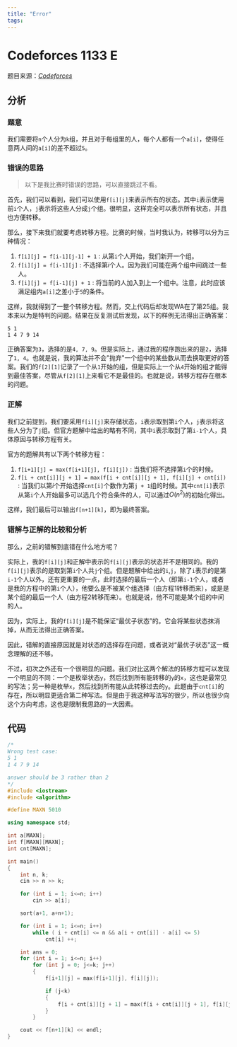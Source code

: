 ```yaml
---
title: "Error"
tags: 
---
```


<!-- K Balanced Teams -->

# Codeforces 1133 E

<!--more-->

题目来源：[_Codeforces_](https://codeforces.com/contest/1133/problem/E)

## 分析

### 题意

我们需要将`n`个人分为`k`组，并且对于每组里的人，每个人都有一个`a[i]`，使得任意两人间的`a[i]`的差不超过`5`。

### 错误的思路

> 以下是我比赛时错误的思路，可以直接跳过不看。

首先，我们可以看到，我们可以使用`f[i][j]`来表示所有的状态。其中`i`表示使用前`i`个人，`j`表示将这些人分成`j`个组。很明显，这样完全可以表示所有状态，并且也方便转移。

那么，接下来我们就要考虑转移方程。比赛的时候，当时我认为，转移可以分为三种情况：

1. `f[i][j] = f[i-1][j-1] + 1` : 从第`i`个人开始，我们新开一个组。
2. `f[i][j] = f[i-1][j]` : 不选择第$i$个人。因为我们可能在两个组中间跳过一些人。
3. `f[i][j] = f[i-1][j] + 1` : 将当前的人加入到上一个组中。注意，此时应该满足组内`a[i]`之差小于`5`的条件。

这样，我就得到了一整个转移方程。然而，交上代码后却发现WA在了第25组。我本来以为是特判的问题。结果在反复测试后发现，以下的样例无法得出正确答案：

```
5 1
1 4 7 9 14
```

正确答案为`3`，选择的是`4, 7, 9`。但是实际上，通过我的程序跑出来的是`2`，选择了`1, 4`。也就是说，我的算法并不会"抛弃"一个组中的某些数从而去换取更好的答案。我们的`f[2][1]`记录了一个从`1`开始的组，但是实际上一个从`4`开始的组才能得到最佳答案，尽管从`f[2][1]`上来看它不是最佳的。也就是说，转移方程存在根本的问题。

### 正解

我们之前提到，我们要采用`f[i][j]`来存储状态，`i`表示取到第`i`个人，`j`表示将这些人分为了`j`组。但官方题解中给出的略有不同，其中`i`表示取到了第`i-1`个人，具体原因与转移方程有关。

官方的题解共有以下两个转移方程：

1. `f[i+1][j] = max(f[i+1][j], f[i][j])` : 当我们将不选择第`i`个的时候。
2. `f[i + cnt[i]][j + 1] = max(f[i + cnt[i]][j + 1], f[i][j] + cnt[i])` : 当我们以第$i$个开始选择`cnt[i]`个数作为第`j + 1`组的时候。其中`cnt[i]`表示从第`i`个人开始最多可以选几个符合条件的人，可以通过$O(n^2)$的初始化得出。

这样，我们最后可以输出`f[n+1][k]`，即为最终答案。

### 错解与正解的比较和分析

那么，之前的错解到底错在什么地方呢？

实际上，我的`f[i][j]`和正解中表示的`f[i][j]`表示的状态并不是相同的。我的`f[i][j]`表示的是取到第`i`个人共`j`个组。但是题解中给出的`i`,`j`，除了`i`表示的是第`i-1`个人以外，还有更重要的一点，此时选择的最后一个人（即第`i-1`个人，或者是我的方程中的第`i`个人），他要么是不被某个组选择（由方程1转移而来），或是是某个组的最后一个人（由方程2转移而来）。也就是说，他不可能是某个组的中间的人。

因为，实际上，我的`f[i][j]`是不能保证“最优子状态”的。它会将某些状态抹消掉，从而无法得出正确答案。

因此，错解的直接原因就是对状态的选择存在问题，或者说对“最优子状态”这一概念理解的还不够。

不过，初次之外还有一个很明显的问题。我们对比这两个解法的转移方程可以发现一个明显的不同：一个是枚举状态`y`，然后找到所有能转移的`y`的`x`，这也是最常见的写法；另一种是枚举`x`，然后找到所有能从此转移过去的`y`。此题由于`cnt[i]`的存在，所以明显更适合第二种写法。但是由于我这种写法写的很少，所以也很少向这个方向考虑，这也是限制我思路的一大因素。

## 代码

```C++
/*
Wrong test case:
5 1
1 4 7 9 14

answer should be 3 rather than 2
*/
#include <iostream>
#include <algorithm>

#define MAXN 5010

using namespace std;

int a[MAXN];
int f[MAXN][MAXN];
int cnt[MAXN];

int main()
{
    int n, k;
    cin >> n >> k;

    for (int i = 1; i<=n; i++) 
        cin >> a[i];

    sort(a+1, a+n+1);

    for (int i = 1; i<=n; i++)
        while ( i + cnt[i] <= n && a[i + cnt[i]] - a[i] <= 5)
            cnt[i] ++;

    int ans = 0;
    for (int i = 1; i<=n; i++)
        for (int j = 0; j<=k; j++)
        {
            f[i+1][j] = max(f[i+1][j], f[i][j]);

            if (j<k)
            {
                f[i + cnt[i]][j + 1] = max(f[i + cnt[i]][j + 1], f[i][j] + cnt[i]);
            }
        }

    cout << f[n+1][k] << endl;
}
```